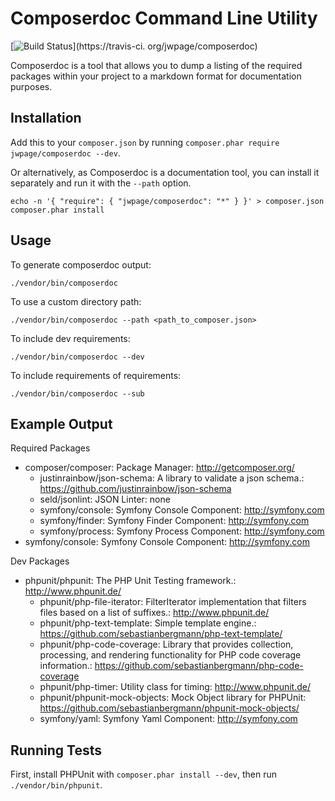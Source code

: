 # Composerdoc Command Line Utility

[![Build Status](https://travis-ci.org/jwpage/composerdoc.png)](https://travis-ci.
org/jwpage/composerdoc)

Composerdoc is a tool that allows you to dump a listing of the required packages
within your project to a markdown format for documentation purposes.

## Installation

Add this to your `composer.json` by running 
`composer.phar require jwpage/composerdoc --dev`.

Or alternatively, as Composerdoc is a documentation tool, you can install it separately
and run it with the `--path` option.

    echo -n '{ "require": { "jwpage/composerdoc": "*" } }' > composer.json
    composer.phar install

## Usage

To generate composerdoc output: 

    ./vendor/bin/composerdoc

To use a custom directory path: 
    
    ./vendor/bin/composerdoc --path <path_to_composer.json>
To include dev requirements: 

    ./vendor/bin/composerdoc --dev

To include requirements of requirements: 
    
    ./vendor/bin/composerdoc --sub

## Example Output

Required Packages

* composer/composer: Package Manager: <http://getcomposer.org/>
    * justinrainbow/json-schema: A library to validate a json schema.: <https://github.com/justinrainbow/json-schema>
    * seld/jsonlint: JSON Linter: none
    * symfony/console: Symfony Console Component: <http://symfony.com>
    * symfony/finder: Symfony Finder Component: <http://symfony.com>
    * symfony/process: Symfony Process Component: <http://symfony.com>
* symfony/console: Symfony Console Component: <http://symfony.com>

Dev Packages

* phpunit/phpunit: The PHP Unit Testing framework.: <http://www.phpunit.de/>
    * phpunit/php-file-iterator: FilterIterator implementation that filters files based on a list of suffixes.: <http://www.phpunit.de/>
    * phpunit/php-text-template: Simple template engine.: <https://github.com/sebastianbergmann/php-text-template/>
    * phpunit/php-code-coverage: Library that provides collection, processing, and rendering functionality for PHP code coverage information.: <https://github.com/sebastianbergmann/php-code-coverage>
    * phpunit/php-timer: Utility class for timing: <http://www.phpunit.de/>
    * phpunit/phpunit-mock-objects: Mock Object library for PHPUnit: <https://github.com/sebastianbergmann/phpunit-mock-objects/>
    * symfony/yaml: Symfony Yaml Component: <http://symfony.com>

## Running Tests

First, install PHPUnit with `composer.phar install --dev`, then run 
`./vendor/bin/phpunit`.